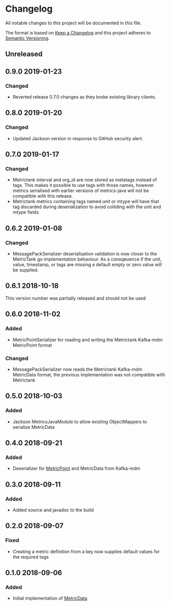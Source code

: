 # Changelog
All notable changes to this project will be documented in this file.

The format is based on [Keep a Changelog](http://keepachangelog.com/en/1.0.0/)
and this project adheres to [Semantic Versioning](http://semver.org/spec/v2.0.0.html).

## Unreleased

## 0.9.0 2019-01-23
### Changed
- Reverted release 0.7.0 changes as they broke existing library clients.

## 0.8.0 2019-01-20
### Changed
- Updated Jackson version in response to GitHub security alert.

## 0.7.0 2019-01-17
### Changed
- Metrictank interval and org_id are now stored as metatags instead of tags. This makes it possible to use tags with those names, however metrics serialised with earlier versions of metrics-java will not be compatible with this release.
- Metrictank metrics containing tags named unit or mtype will have that tag discarded during deserialization to avoid colliding with the unit and mtype fields

## 0.6.2 2019-01-08
### Changed
- MessagePackSerializer deserialisation validation is now closer to the MetricTank go implementation behaviour. As a consqeuence if the unit, value, timestamp, or tags are missing a default empty or zero value will be supplied.

## 0.6.1 2018-10-18
This version number was partially released and should not be used

## 0.6.0 2018-11-02
### Added
- MetricPointSerializer for reading and writing the Metrictank Kafka-mdm MetricPoint format

### Changed
- MessagePackSerializer now reads the Metrictank Kafka-mdm MetricData format, the previous implementation was not compatible with Metrictank

## 0.5.0 2018-10-03
### Added
- Jackson MetricsJavaModule to allow existing ObjectMappers to serialize MetricData

## 0.4.0 2018-09-21
### Added
- Deserializer for [MetricPoint](https://github.com/raintank/schema/blob/master/metricpoint.go) and MetricData from Kafka-mdm

## 0.3.0 2018-09-11
### Added
- Added source and javadoc to the build

## 0.2.0 2018-09-07
### Fixed
- Creating a metric definition from a key now supplies default values for the required tags

## 0.1.0 2018-09-06
### Added
- Initial implementation of [MetricData](https://github.com/raintank/schema/blob/faebde8e89e024d82c8c7b3bd9c8cd5f794b3b38/metric.go#L33)
